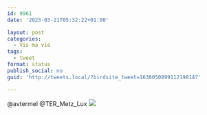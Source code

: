 ```yaml
---
id: 9961
date: '2023-03-21T05:32:22+01:00'

layout: post
categories:
  - Vis ma vie
tags:
  - tweet
format: status
publish_social: no
guid: 'http://tweets.local/?birdsite_tweet=1638050899112198147'

---
```


⁦@avtermel⁩ ⁦@TER\_Metz\_Lux⁩ ![](http://tweets.local/wp-content/uploads/twitter-archive/tweets_media/1638050899112198147-FruGm_pXoAEbfHW.jpg)
